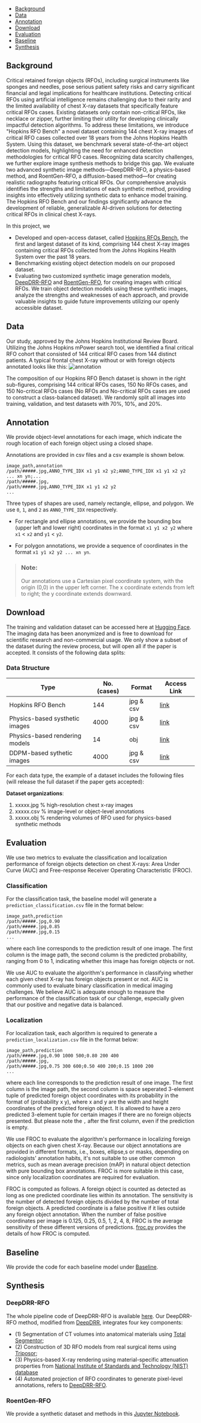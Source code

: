 - [Background](#background)
- [Data](#data)
- [Annotation](#annotation)
- [Download](#download)
- [Evaluation](#evaluation)
- [Baseline](#baseline)
- [Synthesis](#synthesis)


## Background
Critical retained foreign objects (RFOs), including surgical instruments like sponges and needles, pose serious patient safety risks and carry significant financial and legal implications for healthcare institutions. Detecting critical RFOs using artificial intelligence remains challenging due to their rarity and the limited availability of chest X-ray datasets that specifically feature critical RFOs cases. Existing datasets only contain non-critical RFOs, like necklace or zipper, further limiting their utility for developing clinically impactful detection algorithms. To address these limitations, we introduce "Hopkins RFO Bench" a novel dataset containing 144 chest X-ray images of critical RFO cases collected over 18 years from the Johns Hopkins Health System. Using this dataset, we benchmark several state-of-the-art object detection models, highlighting the need for enhanced detection methodologies for critical RFO cases. Recognizing data scarcity challenges, we further explore image synthesis methods to bridge this gap. We evaluate two advanced synthetic image methods—DeepDRR-RFO, a physics-based method, and RoentGen-RFO, a diffusion-based method—for creating realistic radiographs featuring critical RFOs. Our comprehensive analysis identifies the strengths and limitations of each synthetic method, providing insights into effectively utilizing synthetic data to enhance model training. The Hopkins RFO Bench and our findings significantly advance the development of reliable, generalizable AI-driven solutions for detecting critical RFOs in clinical chest X-rays.

In this project, we 
- Developed and open-access dataset, called [Hopkins RFOs Bench](), the first and largest dataset of its kind, comprising 144 chest X-ray images containing critical RFOs collected from the Johns Hopkins Health System over the past 18 years.
- Benchmarking existing object detection models on our proposed dataset.
- Evaluating two customized synthetic image generation models, [DeepDRR-RFO]() and [RoentGen-RFO](), for creating images with critical RFOs. We train object detection models using these synthetic images, analyze the strengths and weaknesses of each approach, and provide valuable insights to guide future improvements utilizing our openly accessible dataset.

## Data
Our study, approved by the Johns Hopkins Institutional Review Board. Utilizing the Johns Hopkins mPower search tool, we identified a final critical RFO cohort that consisted of 144 critical RFO cases from 144 distinct patients. A typical frontal chest X-ray without or with foreign objects annotated looks like this:
![annotation](figures/rfo_com.png)

The composition of our Hopkins RFO Bench dataset is shown in the right sub-figures, comprising 144 critical RFOs cases, 150 No RFOs cases, and 150 No-critical RFOs cases (No RFOs and No-critical RFOs cases are used to construct a class-balanced dataset). We randomly split all images into training, validation, and test datasets with 70%, 10%, and 20%.


## Annotation

We provide object-level annotations for each image, which indicate the rough location of each foreign object using a closed shape.

Annotations are provided in csv files and a csv example is shown below.

```csv
image_path,annotation
/path/#####.jpg,ANNO_TYPE_IDX x1 y1 x2 y2;ANNO_TYPE_IDX x1 y1 x2 y2 ... xn yn;...
/path/#####.jpg,
/path/#####.jpg,ANNO_TYPE_IDX x1 y1 x2 y2
...
```

Three types of shapes are used, namely rectangle, ellipse, and polygon. We use `0`, `1`, and `2` as `ANNO_TYPE_IDX` respectively.

- For rectangle and ellipse annotations, we provide the bounding box (upper left and lower right) coordinates in the format `x1 y1 x2 y2` where `x1` < `x2` and `y1` < `y2`.

- For polygon annotations, we provide a sequence of coordinates in the format `x1 y1 x2 y2 ... xn yn`.

> ### Note:
> Our annotations use a Cartesian pixel coordinate system, with the origin (0,0) in the upper left corner. The x coordinate extends from left to right; the y coordinate extends downward.

## Download
The training and validation dataset can be accessed here at [Hugging Face](https://huggingface.co/datasets/Yuliiiiiiiione/Hopkins_RFO_Bench/tree/main). The imaging data has been anonymized and is free to download for scientific research and non-commercial usage. We only show a subset of the dataset during the review process, but will open all if the paper is accepted. It consists of the following data splits:

### Data Structure

| Type                      | No. (cases) | Format     | Access Link |
| --------------------------| ------------| ---------- | ------------|
| Hopkins RFO Bench         | 144         | jpg & csv      | [link](https://huggingface.co/datasets/Yuliiiiiiiione/Hopkins_RFO_Bench/tree/main/Hopkins_RFO_Bench)    |
| Physics-based systhetic images   | 4000        | jpg & csv      | [link](https://huggingface.co/datasets/Yuliiiiiiiione/Hopkins_RFO_Bench/tree/main/Physics-based_rendering_models)    |
| Physics-based rendering models   | 14        | obj   | [link](https://huggingface.co/datasets/Yuliiiiiiiione/Hopkins_RFO_Bench/tree/main/Physics-based_rendering_models)    |
| DDPM-based sythetic images       | 4000         | jpg & csv      | [link](https://huggingface.co/datasets/Yuliiiiiiiione/Hopkins_RFO_Bench/tree/main/DDPM-based%20sythetic%20images)    |

For each data type, the example of a dataset includes the following files (will release the full dataset if the paper gets accepted):

**Dataset organizations**:

1. xxxxx.jpg  % high-resolution chest x-ray images
2. xxxxx.csv  % image-level or object-level annotations
3. xxxxx.obj  % rendering volumes of RFO used for physics-based synthetic methods

## Evaluation
We use two metrics to evaluate the classification and localization performance of foreign objects detection on chest X-rays: Area Under Curve (AUC) and  Free-response Receiver Operating Characteristic (FROC).

### Classification
For the classification task, the baseline model will generate a `prediction_classification.csv` file in the format below:
```
image_path,prediction
/path/#####.jpg,0.90
/path/#####.jpg,0.85
/path/#####.jpg,0.15
...
```
where each line corresponds to the prediction result of one image. The first column is the image path, the second column is the predicted probability, ranging from 0 to 1, indicating whether this image has foreign objects or not.

We use AUC to evaluate the algorithm's performance in classifying whether each given chest X-ray has foreign objects present or not. AUC is commonly used to evaluate binary classification in medical imaging challenges. We believe AUC is adequate enough to measure the performance of the classification task of our challenge, especially given that our positive and negative data is balanced.

### Localization
For localization task, each algorithm is required to generate a `prediction_localization.csv` file in the format below:
```
image_path,prediction
/path/#####.jpg,0.90 1000 500;0.80 200 400
/path/#####.jpg,
/path/#####.jpg,0.75 300 600;0.50 400 200;0.15 1000 200
...
```
where each line corresponds to the prediction result of one image. The first column is the image path, the second column is space seperated 3-element tuple of predicted foreign object coordinates with its probability in the format of (probability x y), where x and y are the width and height coordinates of the predicted foreign object. It is allowed to have a zero predicted 3-element tuple for certain images if there are no foreign objects presented. But please note the `,` after the first column, even if the prediction is empty.

We use FROC to evaluate the algorithm's performance in localizing foreign objects on each given chest X-ray. Because our object annotations are provided in different formats, i.e., boxes, ellipse,s or masks, depending on radiologists' annotation habits, it's not suitable to use other common metrics, such as mean average precision (mAP) in natural object detection with pure bounding box annotations. FROC is more suitable in this case, since only localization coordinates are required for evaluation.

FROC is computed as follows. A foreign object is counted as detected as long as one predicted coordinate lies within its annotation. The sensitivity is the number of detected foreign objects divided by the number of total foreign objects. A predicted coordinate is a false positive if it lies outside any foreign object annotation. When the number of false positive coordinates per image is 0.125, 0.25, 0.5, 1, 2, 4, 8, FROC is the average sensitivity of these different versions of predictions. [froc.py](https://github.com/jfhealthcare/object-CXR/tree/master/froc.py) provides the details of how FROC is computed.


## Baseline

We provide the code for each baseline model under [Baseline](https://anonymous.4open.science/r/RFO_Bench-8742/README.md).

## Synthesis

### DeepDRR-RFO

The whole pipeline code of DeepDRR-RFO is available [here](). Our DeepDRR-RFO method, modified from [DeepDRR](https://deepdrr.readthedocs.io/README.html#installation), integrates four key components: 
- (1) Segmentation of CT volumes into anatomical materials using [Total Segmentor](https://github.com/wasserth/TotalSegmentator); 
- (2) Construction of 3D RFO models from real surgical items using [Triposor](https://github.com/VAST-AI-Research/TripoSR); 
- (3) Physics-based X-ray rendering using material-specific attenuation properties from [National Institute of Standards and Technology
(NIST) database](https://www.nist.gov/data)
- (4) Automated projection of RFO coordinates to generate pixel-level annotations, refers to [DeepDRR-RFO]().

### RoentGen-RFO

We provide a synthetic dataset and methods in this [Jupyter Notebook](https://github.com/jfhealthcare/object-CXR/tree/master/baseline/baseline.ipynb).
